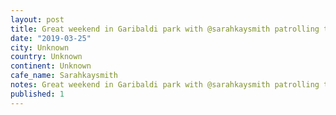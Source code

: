 ```yaml
---
layout: post
title: Great weekend in Garibaldi park with @sarahkaysmith patrolling the gnar #gnarpatrol
date: "2019-03-25"
city: Unknown
country: Unknown
continent: Unknown
cafe_name: Sarahkaysmith
notes: Great weekend in Garibaldi park with @sarahkaysmith patrolling the gnar #gnarpatrol
published: 1
---
```

